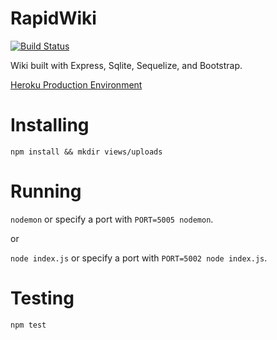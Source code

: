 # RapidWiki

[![Build Status](https://travis-ci.org/torchhound/rapidwiki.svg?branch=master)](https://travis-ci.org/torchhound/rapidwiki)

Wiki built with Express, Sqlite, Sequelize, and Bootstrap.

[Heroku Production Environment](https://rapidwiki.herokuapp.com/)

# Installing

`npm install && mkdir views/uploads`

# Running

`nodemon` or specify a port with `PORT=5005 nodemon`.

or

`node index.js` or specify a port with `PORT=5002 node index.js`.

# Testing

`npm test`